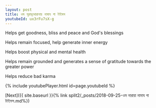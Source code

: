 ```yaml
---
layout: post
title: ওম সুরাভ্যূথারানায় নামায গা টাইমস
youtubeId: ux3rFu7sX-g
---
```

 
 
Helps get goodness, bliss and peace and God's blessings
 
Helps remain focused, help generate inner energy 
 
Helps boost physical and mental health 
 
Helps remain grounded and generates a sense of gratitude towards the greater power 
 
Helps reduce bad karma
 
 
 
 


{% include youtubePlayer.html id=page.youtubeId %}
 
[Next]({{ site.baseurl }}{% link  split2/_posts/2018-09-25-ওম নারায়া নামায গা টাইমস.md%})
 
